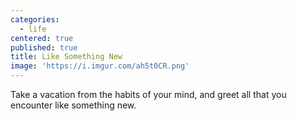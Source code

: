 ```yaml
---
categories:
  - life
centered: true
published: true
title: Like Something New
image: 'https://i.imgur.com/ah5t0CR.png'
---
```

Take a vacation 
from the habits of your mind, 
and greet all that you encounter
like something new.